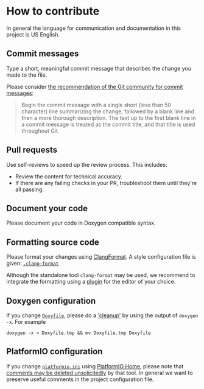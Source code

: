 # How to contribute

In general the language for communication and documentation in this project is US English.

## Commit messages

Type a short, meaningful commit message that describes the change you made to the file.

Please consider [the recommendation of the Git community for commit messages](https://git-scm.com/docs/git-commit/2.38.0#_discussion):

> Begin the commit message with a single short (less than 50 character) line summarizing the change, followed by a blank line and then a more thorough description. The text up to the first blank line in a commit message is treated as the commit title, and that title is used throughout Git.

## Pull requests

Use self-reviews to speed up the review process.
This includes:

- Review the content for technical accuracy.
- If there are any failing checks in your PR, troubleshoot them until they're all passing.

## Document your code

Please document your code in Doxygen compatible syntax.

## Formatting source code

Please format your changes using [ClangFormat](https://clang.llvm.org/docs/ClangFormat.html).
A style configuration file is given: [`.clang-format`](.clang-format)

Although the standalone tool `clang-format` may be used, we recommend to integrate the formatting using a [plugin](https://firefox-source-docs.mozilla.org/code-quality/coding-style/format_cpp_code_with_clang-format.html#editor-plugins) for the editor of your choice.

## Doxygen configuration

If you change [`Doxyfile`](Doxyfile), please do a ['cleanup'](https://stackoverflow.com/questions/71157463/what-part-of-the-doxygen-configuration-doxyfile-is-recommended-for-version-con#comment125783393_71157463) by using the output of `doxygen -x`.
For example

    doxygen -x > Doxyfile.tmp && mv Doxyfile.tmp Doxyfile

## PlatformIO configuration

If you change [`platformio.ini`](platformio.ini) using [PlatformIO Home](https://docs.platformio.org/en/latest/home/index.html#platformio-home), please note that [comments may be deleted unsolicitedly](https://github.com/platformio/platformio-core/issues/3862) by that tool.
In general we want to preserve useful comments in the project configuration file.
